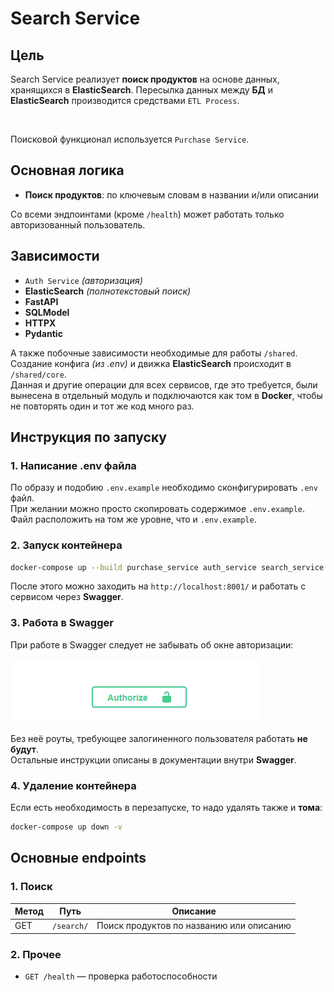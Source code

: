 ﻿# Search Service

## Цель

Search Service реализует **поиск продуктов** на основе данных, хранящихся в **ElasticSearch**.
Пересылка данных между **БД** и **ElasticSearch** производится средствами `ETL Process`.

<br>

Поисковой функционал используется `Purchase Service`.

## Основная логика

- **Поиск продуктов**: по ключевым словам в названии и/или описании

Со всеми эндпоинтами (кроме `/health`) может работать только авторизованный пользователь.

## Зависимости

- `Auth Service` *(авторизация)*
- **ElasticSearch** *(полнотекстовый поиск)*
- **FastAPI**
- **SQLModel**
- **HTTPX**
- **Pydantic**

А также побочные зависимости необходимые для работы `/shared`.<br>
Создание конфига *(из .env)* и движка **ElasticSearch** происходит в `/shared/core`.<br>
Данная и другие операции для всех сервисов, где это требуется, были вынесена в отдельный модуль и 
подключаются как том в **Docker**, чтобы не повторять один и тот же код много раз.

## Инструкция по запуску

### 1. Написание .env файла

По образу и подобию `.env.example` необходимо сконфигурировать `.env` файл.<br>
При желании можно просто скопировать содержимое `.env.example`.<br>
Файл расположить на том же уровне, что и `.env.example`.

### 2. Запуск контейнера

```bash
docker-compose up --build purchase_service auth_service search_service
```

После этого можно заходить на `http://localhost:8001/` и работать с сервисом через **Swagger**.

### 3. Работа в Swagger

При работе в Swagger следует не забывать об окне авторизации:

![Authorize](/assets/authorize.png)

Без неё роуты, требующее залогиненного пользователя работать **не будут**. <br>
Остальные инструкции описаны в документации внутри **Swagger**.

### 4. Удаление контейнера

Если есть необходимость в перезапуске, то надо удалять также и **тома**:

```bash
docker-compose up down -v
```

## Основные endpoints

### 1. Поиск

| Метод | Путь       | Описание                                  |
| ----- | ---------- | ------------------------------------------|
| GET   | `/search/` | Поиск продуктов по названию или описанию  |

### 2. Прочее

- `GET /health` — проверка работоспособности

